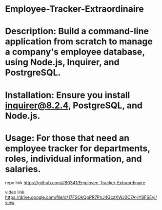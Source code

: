 # Employee-Tracker-Extraordinaire 

# Description: Build a command-line application from scratch to manage a company's employee database, using Node.js, Inquirer, and PostrgreSQL. 

# Installation: Ensure you install inquirer@8.2.4, PostgreSQL, and Node.js.

# Usage: For those that need an employee tracker for departments, roles, individual information, and salaries. 


repo link https://github.com/JB0341/Employee-Tracker-Extraordinaire

video link https://drive.google.com/file/d/17FSOkQpPR7PnJ4GczXWJ0C7AHY8FSEyi/view 
